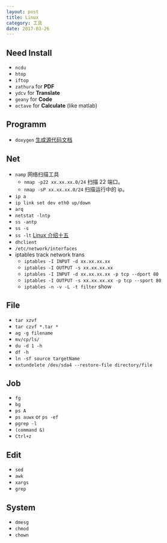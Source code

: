 ```yaml
---
layout: post
title: Linux
category: 工具
date: 2017-03-26
---
```


## Need Install
* `ncdu`
* `htop`
* `iftop`
* `zathura` for **PDF**
* `ydcv` for **Translate**
* `geany` for **Code**
* `octave` for **Calculate** (like matlab)

## Programm
* `doxygen` [生成源代码文档](https://www.ibm.com/developerworks/cn/aix/library/au-learningdoxygen/)

## Net

* `namp` 网络扫描工具
    * `nmap -p22 xx.xx.xx.0/24` 扫描 22 端口。
    * `nmap -sP xx.xx.xx.0/24` 扫描运行中的 ip。
* `ip a`
* `ip link set dev eth0 up/down`
* `arq`
* `netstat -lntp`
* `ss -antp`
* `ss -s`
* `ss -lt`
    [Linux 介绍十五](https://segmentfault.com/a/1190000007946958)
* `dhclient`
* `/etc/network/interfaces`
* iptables track network trans
    * `iptables -I INPUT -d xx.xx.xx.xx`
    * `iptables -I OUTPUT -s xx.xx.xx.xx`
    * `iptables -I INPUT -d xx.xx.xx.xx -p tcp --dport 80`
    * `iptables -I OUTPUT -s xx.xx.xx.xx -p tcp --sport 80`
    * `iptables -n -v -L -t filter` show

## File

* `tar xzvf`
* `tar czvf *.tar *`
* `ag -g filename`
* `mv/cp/ls/`
* `du -d 1 -h`
* `df -h`
* `ln -sf source targetName`
* `extundelete /dev/sda4 --restore-file directory/file`

## Job

* `fg`
* `bg`
* `ps A`
* `ps auwx` or `ps -ef`
* `pgrep -l`
* `(command &)`
* `Ctrl+z`

## Edit

* `sed`
* `awk`
* `xargs`
* `grep`

## System

* `dmesg`
* `chmod`
* `chown`

